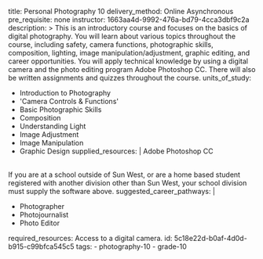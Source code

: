title: Personal Photography 10
delivery_method: Online Asynchronous
pre_requisite: none
instructor: 1663aa4d-9992-476a-bd79-4cca3dbf9c2a
description: >
  This is an introductory course and focuses on the basics of digital photography. You will learn
  about various topics throughout the course, including safety, camera functions, photographic skills,
  composition, lighting, image manipulation/adjustment, graphic editing, and career opportunities. You
  will apply technical knowledge by using a digital camera and the photo editing program Adobe
  Photoshop CC. There will also be written assignments and quizzes throughout the course.
units_of_study:
  - Introduction to Photography
  - 'Camera Controls & Functions'
  - Basic Photographic Skills
  - Composition
  - Understanding Light
  - Image Adjustment
  - Image Manipulation
  - Graphic Design
supplied_resources: |
  Adobe Photoshop CC
  
  <br>
  If  you are at a school outside of Sun West, or are a home based student registered with another division other than Sun West, your school division must supply the software above.
suggested_career_pathways: |
  <ul>
  <li>Photographer</li>
  <li>Photojournalist</li>
  <li>Photo Editor</li>
  </ul>
required_resources: Access to a digital camera.
id: 5c18e22d-b0af-4d0d-b915-c99bfca545c5
tags:
  - photography-10
  - grade-10
